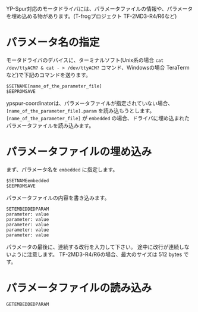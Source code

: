 YP-Spur対応のモータドライバには、パラメータファイルの情報や、パラメータを埋め込める物があります。(T-frogプロジェクト TF-2MD3-R4/R6など)

# パラメータ名の指定

モータドライバのデバイスに、ターミナルソフト(Unix系の場合 `cat /dev/ttyACM? & cat - > /dev/ttyACM?` コマンド、Windowsの場合 TeraTermなど)で下記のコマンドを送ります。
```
$SETNAME[name_of_the_parameter_file]
$EEPROMSAVE
```

ypspur-coordinatorは、パラメータファイルが指定されていない場合、`[name_of_the_parameter_file].param` を読み込もうとします。
`[name_of_the_parameter_file]` が `embedded` の場合、ドライバに埋め込まれたパラメータファイルを読み込みます。

# パラメータファイルの埋め込み

まず、パラメータ名を `embedded` に指定します。
```
$SETNAMEembedded
$EEPROMSAVE
```

パラメータファイルの内容を書き込みます。
```
SETEMBEDDEDPARAM
parameter: value
parameter: value
parameter: value
parameter: value
parameter: value

```

パラメータの最後に、連続する改行を入力して下さい。
途中に改行が連続しないように注意します。
TF-2MD3-R4/R6の場合、最大のサイズは 512 bytes です。

# パラメータファイルの読み込み

```
GETEMBEDDEDPARAM
```

